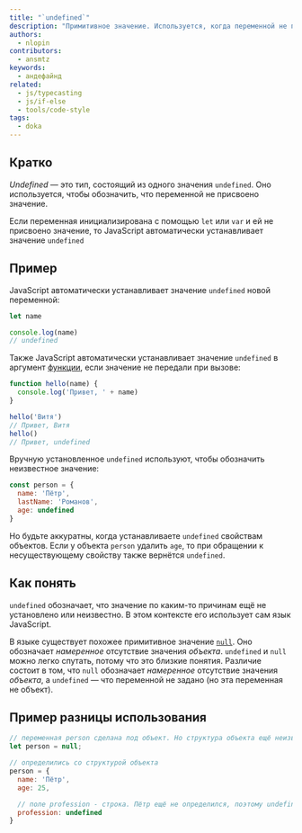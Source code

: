 ```yaml
---
title: "`undefined`"
description: "Примитивное значение. Используется, когда переменной не присвоено значение."
authors:
  - nlopin
contributors:
  - ansmtz
keywords:
  - андефайнд
related:
  - js/typecasting
  - js/if-else
  - tools/code-style
tags:
  - doka
---
```


## Кратко

_Undefined_ — это тип, состоящий из одного значения `undefined`. Оно используется, чтобы обозначить, что переменной не присвоено значение.

Если переменная инициализирована с помощью `let` или `var` и ей не присвоено значение, то JavaScript автоматически устанавливает значение `undefined`

## Пример

JavaScript автоматически устанавливает значение `undefined` новой переменной:

```js
let name

console.log(name)
// undefined
```

Также JavaScript автоматически устанавливает значение `undefined` в аргумент [функции](/js/function/), если значение не передали при вызове:

```js
function hello(name) {
  console.log('Привет, ' + name)
}

hello('Витя')
// Привет, Витя
hello()
// Привет, undefined
```

Вручную установленное `undefined` используют, чтобы обозначить неизвестное значение:

```js
const person = {
  name: 'Пётр',
  lastName: 'Романов',
  age: undefined
}
```
Но будьте аккуратны, когда устанавливаете `undefined` свойствам объектов. Если у объекта `person` удалить `age`, то при обращении к несуществующему свойству также вернётся `undefined`.

## Как понять

`undefined` обозначает, что значение по каким-то причинам ещё не установлено или неизвестно. В этом контексте его использует сам язык JavaScript.

В языке существует похожее примитивное значение [`null`](/js/null-primitive/). Оно обозначает _намеренное_ отсутствие значения _объекта_. `undefined` и `null` можно легко спутать, потому что это близкие понятия. Различие состоит в том, что `null` обозначает _намеренное_ отсутствие значения _объекта_, а `undefined` — что переменной не задано (но эта переменная не объект).

## Пример разницы использования

```js
// переменная person сделана под объект. Но структура объекта ещё неизвестна
let person = null;

// определились со структурой объекта
person = {
  name: 'Пётр',
  age: 25,

  // поле profession - строка. Пётр ещё не определился, поэтому undefined
  profession: undefined
}
```